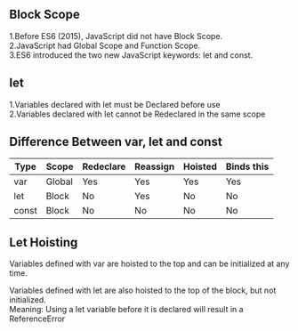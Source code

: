 
## Block Scope
1.Before ES6 (2015), JavaScript did not have Block Scope.  
2.JavaScript had Global Scope and Function Scope.  
3.ES6 introduced the two new JavaScript keywords: let and const.

## let
1.Variables declared with let must be Declared before use  
2.Variables declared with let cannot be Redeclared in the same scope



## Difference Between var, let and const
| Type  | Scope | Redeclare | Reassign | Hoisted | Binds this |
|-------|-------|-----------|----------|---------|------------|
| var   | Global| Yes       | Yes      | Yes     | Yes        |
| let   | Block | No        | Yes      | No      | No         |
| const | Block | No        | No       | No      | No         |

## Let Hoisting
Variables defined with var are hoisted to the top and can be initialized at any time.

Variables defined with let are also hoisted to the top of the block, but not initialized.  
Meaning: Using a let variable before it is declared will result in a ReferenceError